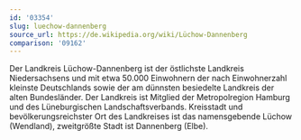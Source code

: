 ```yaml
---
id: '03354'
slug: luechow-dannenberg
source_url: https://de.wikipedia.org/wiki/Lüchow-Dannenberg
comparison: '09162'
---
```


Der Landkreis Lüchow-Dannenberg ist der östlichste Landkreis Niedersachsens und mit etwa 50.000 Einwohnern der nach Einwohnerzahl kleinste Deutschlands sowie der am dünnsten besiedelte Landkreis der alten Bundesländer. Der Landkreis ist Mitglied der Metropolregion Hamburg und des Lüneburgischen Landschaftsverbands. Kreisstadt und bevölkerungsreichster Ort des Landkreises ist das namensgebende Lüchow (Wendland), zweitgrößte Stadt ist Dannenberg (Elbe).

